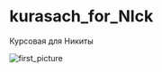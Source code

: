 # kurasach_for_NIck
Курсовая для Никиты



![first_picture](http://pm1.narvii.com/6493/eefc9785c6d244f5710f83a63df39c8583759d80_00.jpg)
